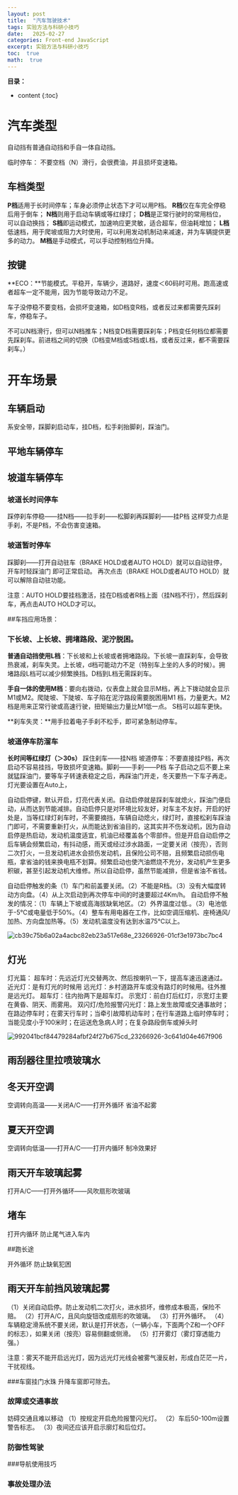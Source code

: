 ```yaml
---
layout: post
title:  "汽车驾驶技术"
tags: 实验方法与科研小技巧
date:   2025-02-27
categories: Front-end JavaScript
excerpt: 实验方法与科研小技巧
toc:  true
math:  true
---
```



**目录：**

* content
{:toc}




# 汽车类型

自动挡有普通自动挡和手自一体自动挡。



临时停车：
不要空档（N）滑行，会很费油，并且损坏变速箱。


## 车档类型

**P档**适用于长时间停车；车身必须停止状态下才可以用P档。
**R档**仅在车完全停稳后用于倒车；
**N档**则用于启动车辆或等红绿灯；
**D档**是正常行驶时的常用档位，可以自动换挡；
**S档**即运动模式，加速响应更灵敏，适合超车，但油耗增加；
**L档**低速档，用于爬坡或阻力大时使用，可以利用发动机制动来减速，并为车辆提供更多的动力。
**M档**是手动模式，可以手动控制档位升降。

## 按键
**ECO：**节能模式。平稳开，车辆少，道路好，速度＜60码时可用。跑高速或者超车一定不能用，因为节能导致动力不足。

车子没停稳不要变档，会损坏变速箱，如D档变R档，或者反过来都需要先踩刹车，停稳车子。

不可以N档滑行，但可以N档推车；N档变D档需要踩刹车；P档变任何档位都需要先踩刹车。前进档之间的切换（D档变M档或S档或L档，或者反过来，都不需要踩刹车。）

# 开车场景

## 车辆启动

系安全带，踩脚刹启动车，挂D档，松手刹抬脚刹，踩油门。

## 平地车辆停车


## 坡道车辆停车

### 坡道长时间停车

踩停刹车停稳——挂N档——拉手刹——松脚刹再踩脚刹——挂P档    这样受力点是手刹，不是P档，不会伤害变速箱。

### 坡道暂时停车
踩脚刹——打开自动驻车（BRAKE HOLD或者AUTO HOLD）就可以自动驻停，开车时轻踩油门 即可正常启动。  再次点击（BRAKE HOLD或者AUTO HOLD）就可以解除自动驻功能。

注意：AUTO HOLD要挂档激活，挂在D档或者R档上面（挂N档不行），然后踩刹车，再点击AUTO HOLD才可以。



##车挡应用场景：
### 下长坡、上长坡、拥堵路段、泥泞脱困。
**普通自动挡使用L档**：下长坡和上长坡或者拥堵路段。下长坡一直踩刹车，会导致热衰减，刹车失灵。上长坡，d档可能动力不足（特别车上坐的人多的时候）。拥堵路段L档可以减少频繁换挡。D档到L档无需踩刹车。

**手自一体的使用M档**：要向右拨动，仪表盘上就会显示M档，再上下拨动就会显示M1或M2。爬陡坡、下陡坡、车子陷在泥泞路段需要脱困用M1 档，力量更大。M2档是用来正常行驶或高速行驶，扭矩输出力量比M1低一点。
S档可以超车更快。

**刹车失灵：**用手拉着电子手刹不松手，即可紧急制动停车。

### 坡道停车防溜车



**长时间等红绿灯（＞30s）**
踩住刹车——挂N档
坡道停车：不要直接挂P档，再次启动不容易挂挡，导致损坏变速箱。脚刹——手刹——P档
车子启动之后不要上来就猛踩油门，要等车子转速表稳定之后，再踩油门开走，冬天要热一下车子再走。
灯光要设置在Auto上，



自动启停键，默认开启，灯亮代表关闭。自动启停就是踩刹车就熄火，踩油门便启动，从而达到节能减排。自动启停只是对环境比较友好，对车主不友好。开启的好处是，当等红绿灯刹车时，不需要摘挡，车辆自动熄火，绿灯时，直接松刹车踩油门即可，不需要重新打火，从而能达到省油目的，这其实并不伤发动机，因为自动启停是热启动，发动机温度适宜，机油已经覆盖各个零部件。但是开启自动启停之后车辆会频繁启动，有抖动感，雨天或经过涉水路面，一定要关闭（按亮），否则二次打火，一旦发动机进水会损伤发动机，且保险公司不赔，且频繁启动损伤电瓶，拿省油的钱来换电瓶不划算。频繁启动也使汽油燃烧不充分，发动机产生更多积碳，甚至引起发动机大维修。所以自动启停，虽然节能减排，但是省油不省钱。

自动启停触发的条（1）车门和前盖要关闭。（2）不能是R档。（3）没有大幅度转动方向盘。（4）从上次启动到再次停车中间的时速要超过4Km/h。
自动启停不触发的情况：（1）车辆上下坡或高海拔缺氧地区。（2）外界温度过低.。（3）电池低于-5℃或电量低于50%。（4）整车有用电器在工作，比如空调压缩机、座椅通风/加热、方向盘加热等。（5）发动机温度没有达到水温75℃以上。


![cb39c75b6a02a4acbc82eb23a517e68e_23266926-01cf3e1973bc7bc4](https://github.com/user-attachments/assets/c92c3c06-6f31-4a2b-b970-da6a3c8e0167)




## 灯光

灯光篇：
超车时：先远近灯光交替两次、然后按喇叭一下，提高车速迅速通过。
近光灯：是有灯光的时候用
远光灯：乡村道路开车或没有路灯的时候用。往外推是远光灯。
超车灯：往内抬两下是超车灯。
示宽灯：前白灯后红灯，示宽灯主要在黄昏、阴天、雨雾用。
双闪灯/危险报警闪光灯：路上发生故障或交通事故时；在路边停车时；在雾天行车时；当牵引故障机动车时；在行车道路上临时停车时；当能见度小于100米时；在运送危急病人时；在复杂路段倒车或掉头时


![992041bcf84479284afbf24f27b675cd_23266926-3c641d04e467f906](https://github.com/user-attachments/assets/efe0141c-1255-41eb-af72-86ea294a7961)




## 雨刮器往里拉喷玻璃水


## 冬天开空调

空调转向高温——关闭A/C——打开外循环   省油不起雾

## 夏天开空调

空调转向低温——打开A/C——打开内循环   制冷效果好

## 雨天开车玻璃起雾

打开A/C——打开外循环——风吹扇形吹玻璃

## 堵车

打开内循环 防止尾气进入车内

##跑长途

开外循环  防止缺氧犯困


## 雨天开车前挡风玻璃起雾
（1）关闭自动启停。防止发动机二次打火，进水损坏，维修成本极高，保险不赔。
（2）打开A/C，且风向旋钮改成扇形的吹玻璃。
（3）打开外循环。
（4）车辆稳定滑系统不要关闭，默认是打开状态，（一辆小车，下面两个Z和一个OFF的标志），如果关闭（按亮）容易侧翻或侧滑。
（5）打开雾灯（雾灯穿透能力强。）

注意：雾天不能开启远光灯，因为远光灯光线会被雾气漫反射，形成白茫茫一片，干扰视线。

###车窗挂门水珠
升降车窗即可除去。





### 故障或交通事故
妨碍交通且难以移动
（1）按规定开启危险报警闪光灯。
（2）车后50-100m设置警告标志。
（3）夜间还应该开启示廓灯和后位灯。


### 防御性驾驶


###导航使用技巧


### 事故处理办法














